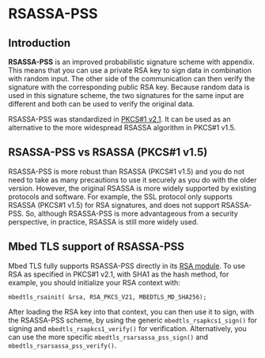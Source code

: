 # RSASSA-PSS

## Introduction

**RSASSA-PSS** is an improved probabilistic signature scheme with appendix. This means that you can use a private RSA key to sign data in combination with random input. The other side of the communication can then verify the signature with the corresponding public RSA key. Because random data is used in this signature scheme, the two signatures for the same input are different and both can be used to verify the original data.

RSASSA-PSS was standardized in [PKCS#1 v2.1](https://tools.ietf.org/html/rfc3447). It can be used as an alternative to the more widespread RSASSA algorithm in PKCS#1 v1.5.

## RSASSA-PSS vs RSASSA (PKCS#1 v1.5)

RSASSA-PSS is more robust than RSASSA (PKCS#1 v1.5) and you do not need to take as many precautions to use it securely as you do with the older version. However, the original RSASSA is more widely supported by existing protocols and software. For example, the SSL protocol only supports RSASSA (PKCS#1 v1.5) for RSA signatures, and does not support RSASSA-PSS. So, although RSASSA-PSS is more advantageous from a security perspective, in practice, RSASSA is still more widely used.

## Mbed TLS support of RSASSA-PSS

Mbed TLS fully supports RSASSA-PSS directly in its [RSA module](/rsa-source-code). To use RSA as specified in PKCS#1 v2.1, with SHA1 as the hash method, for example, you should initialize your RSA context with:

```
mbedtls_rsainit( &rsa, RSA_PKCS_V21, MBEDTLS_MD_SHA256);
```

After loading the RSA key into that context, you can then use it to sign, with the RSASSA-PSS scheme, by using the generic `mbedtls_rsapkcs1_sign()` for signing and `mbedtls_rsapkcs1_verify()` for verification. Alternatively, you can use the more specific  `mbedtls_rsarsassa_pss_sign()` and `mbedtls_rsarsassa_pss_verify()`.

<!--",Short article on what RSASSA-PSS is, the differences with RSASSA-PKCS#1-v1.5 and how to use RSASSA-PSS within Mbed TLS.",,"RSASSA-PSS, PKCS#1, RSA",published,"2013-12-10 12:52:00",1,9774,"2015-07-24 09:51:00","Paul Bakker"-->
